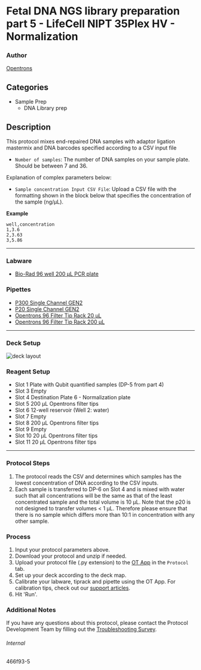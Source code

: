 # Fetal DNA NGS library preparation part 5 - LifeCell NIPT 35Plex HV - Normalization

### Author
[Opentrons](https://opentrons.com/)

## Categories
* Sample Prep
	* DNA Library prep

## Description
This protocol mixes end-repaired DNA samples with adaptor ligation mastermix and DNA barcodes specified according to a CSV input file

* `Number of samples`: The number of DNA samples on your sample plate. Should be between 7 and 36.

Explanation of complex parameters below:
* `Sample concentration Input CSV File`: Upload a CSV file with the formatting shown in the block below that specifies the concentration of the sample (ng/µL).

**Example**
```
well,concentration
1,3.6
2,3.63
3,5.86
```

---

### Labware
* [Bio-Rad 96 well 200 µL PCR plate](https://labware.opentrons.com/biorad_96_wellplate_200ul_pcr?category=wellPlate)

### Pipettes
* [P300 Single Channel GEN2](https://shop.opentrons.com/single-channel-electronic-pipette-p20/)
* [P20 Single Channel GEN2](https://shop.opentrons.com/single-channel-electronic-pipette-p20/)
* [Opentrons 96 Filter Tip Rack 20 µL](https://labware.opentrons.com/opentrons_96_filtertiprack_20ul/)
* [Opentrons 96 Filter Tip Rack 200 µL](https://labware.opentrons.com/opentrons_96_filtertiprack_200ul/)

---

### Deck Setup

![deck layout](https://opentrons-protocol-library-website.s3.amazonaws.com/custom-README-images/459cc2/459cc2-layout.png)

### Reagent Setup
* Slot 1 Plate with Qubit quantified samples (DP-5 from part 4)
* Slot 3 Empty
* Slot 4 Destination Plate 6 - Normalization plate
* Slot 5 200 µL Opentrons filter tips
* Slot 6 12-well reservoir (Well 2: water)
* Slot 7 Empty
* Slot 8 200 µL Opentrons filter tips
* Slot 9 Empty
* Slot 10 20 µL Opentrons filter tips
* Slot 11 20 µL Opentrons filter tips

---

### Protocol Steps
1. The protocol reads the CSV and determines which samples has the lowest concentration of DNA according to the CSV inputs.
2. Each sample is transferred to DP-6 on Slot 4 and is mixed with water such that all concentrations will be the same as that of the least concentrated sample and the total volume is 10 µL. Note that the p20 is not designed to transfer volumes < 1 µL. Therefore please ensure that there is no sample which differs more than 10:1 in concentration with any other sample.


### Process
1. Input your protocol parameters above.
2. Download your protocol and unzip if needed.
3. Upload your protocol file (.py extension) to the [OT App](https://opentrons.com/ot-app) in the `Protocol` tab.
4. Set up your deck according to the deck map.
5. Calibrate your labware, tiprack and pipette using the OT App. For calibration tips, check out our [support articles](https://support.opentrons.com/en/collections/1559720-guide-for-getting-started-with-the-ot-2).
6. Hit 'Run'.

### Additional Notes
If you have any questions about this protocol, please contact the Protocol Development Team by filling out the [Troubleshooting Survey](https://protocol-troubleshooting.paperform.co/).

###### Internal
466f93-5
